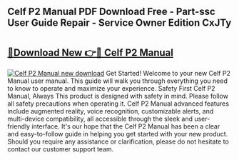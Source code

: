 ## Celf P2 Manual PDF Download Free - Part-ssc User Guide Repair - Service Owner Edition CxJTy

# <h2><a href="http://bc61251.oget.top/?id=Celf+P2+Manual">🔗Download New 👉🔴 Celf P2 Manual</a></h2>

[![Celf P2 Manual new download](https://i.imgur.com/5g1atiW.png)](http://bc61251.oget.top/?id=Celf+P2+Manual)
Get Started! Welcome to your new Celf P2 Manual user manual. This guide will walk you through everything you need to know to operate and maximize your experience. Safety First Celf P2 Manual, Always This product is designed with safety in mind. Please follow all safety precautions when operating it. Celf P2 Manual advanced features include augmented reality, voice recognition, customizable alerts, and multi-device compatibility, all accessible through the sleek and user-friendly interface. It's our hope that the Celf P2 Manual has been a clear and easy-to-follow guide in helping you get started with your new product. Should you require any assistance or clarification, please do not hesitate to contact our customer support team.
